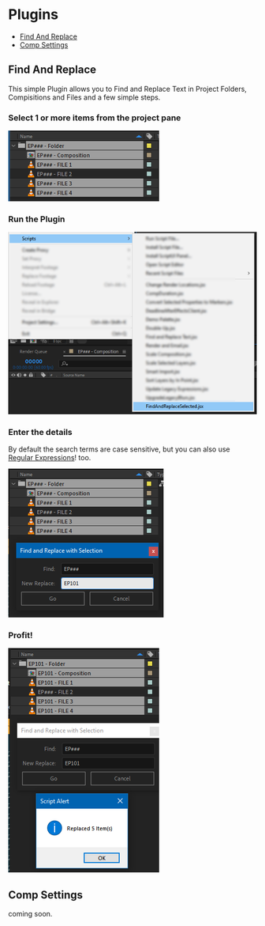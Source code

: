 # Plugins
* [Find And Replace](https://github.com/hossimo/AfterEffectsPlugins#find-and-replace)
* [Comp Settings](https://github.com/hossimo/AfterEffectsPlugins#comp-settings)

## Find And Replace
This simple Plugin allows you to Find and Replace Text in Project Folders, Compisitions and Files and a few simple steps.

### Select 1 or more items from the project pane
![Select Files](https://github.com/hossimo/AfterEffectsPlugins/blob/main/Images/1-Select.png?raw=true)

### Run the Plugin
![Run the Plugin](https://github.com/hossimo/AfterEffectsPlugins/blob/main/Images/2-Run.png?raw=true)

### Enter the details
By default the search terms are case sensitive, but you can also use [Regular Expressions](https://developer.mozilla.org/en-US/docs/Web/JavaScript/Guide/Regular_Expressions)! too.

![Select Files](https://github.com/hossimo/AfterEffectsPlugins/blob/main/Images/3-Enter.png?raw=true)

### Profit!
![Select Files](https://github.com/hossimo/AfterEffectsPlugins/blob/main/Images/4-Success.png?raw=true)


## Comp Settings
coming soon.
